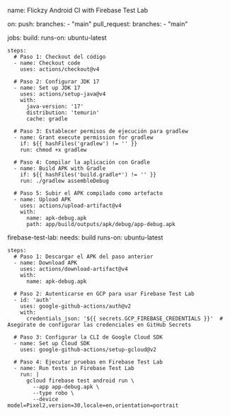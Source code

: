 name: Flickzy Android CI with Firebase Test Lab

on:
  push:
    branches:
      - "main"
  pull_request:
    branches:
      - "main"

jobs:
  build:
    runs-on: ubuntu-latest

    steps:
      # Paso 1: Checkout del código
      - name: Checkout code
        uses: actions/checkout@v4

      # Paso 2: Configurar JDK 17
      - name: Set up JDK 17
        uses: actions/setup-java@v4
        with:
          java-version: '17'
          distribution: 'temurin'
          cache: gradle

      # Paso 3: Establecer permisos de ejecución para gradlew
      - name: Grant execute permission for gradlew
        if: ${{ hashFiles('gradlew') != '' }}
        run: chmod +x gradlew

      # Paso 4: Compilar la aplicación con Gradle
      - name: Build APK with Gradle
        if: ${{ hashFiles('build.gradle*') != '' }}
        run: ./gradlew assembleDebug

      # Paso 5: Subir el APK compilado como artefacto
      - name: Upload APK
        uses: actions/upload-artifact@v4
        with:
          name: apk-debug.apk
          path: app/build/outputs/apk/debug/app-debug.apk

  firebase-test-lab:
    needs: build
    runs-on: ubuntu-latest

    steps:
      # Paso 1: Descargar el APK del paso anterior
      - name: Download APK
        uses: actions/download-artifact@v4
        with:
          name: apk-debug.apk

      # Paso 2: Autenticarse en GCP para usar Firebase Test Lab
      - id: 'auth'
        uses: google-github-actions/auth@v2
        with:
          credentials_json: '${{ secrets.GCP_FIREBASE_CREDENTIALS }}'  # Asegúrate de configurar las credenciales en GitHub Secrets

      # Paso 3: Configurar la CLI de Google Cloud SDK
      - name: Set up Cloud SDK
        uses: google-github-actions/setup-gcloud@v2

      # Paso 4: Ejecutar pruebas en Firebase Test Lab
      - name: Run tests in Firebase Test Lab
        run: |
          gcloud firebase test android run \
            --app app-debug.apk \
            --type robo \
            --device model=Pixel2,version=30,locale=en,orientation=portrait
